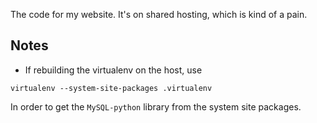 The code for my website. It's on shared hosting, which is kind of a pain.

Notes
------------
- If rebuilding the virtualenv on the host, use
```
virtualenv --system-site-packages .virtualenv
```
In order to get the `MySQL-python` library from the system site packages.

